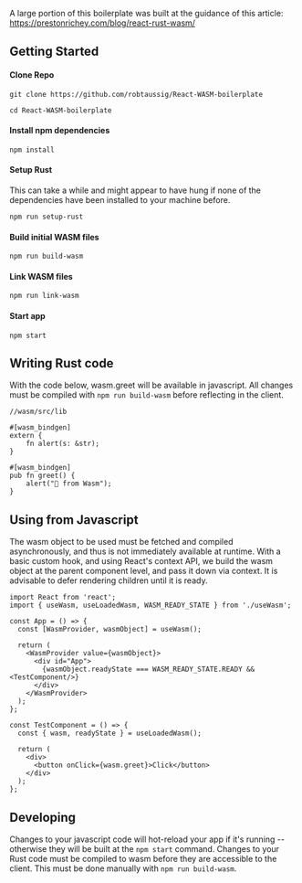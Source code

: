 A large portion of this boilerplate was built at the guidance of this article: https://prestonrichey.com/blog/react-rust-wasm/

## Getting Started

#### Clone Repo
```
git clone https://github.com/robtaussig/React-WASM-boilerplate

cd React-WASM-boilerplate
```

#### Install npm dependencies
```
npm install
```

#### Setup Rust
This can take a while and might appear to have hung if none of the dependencies have been installed to your machine before.
```
npm run setup-rust
```

#### Build initial WASM files
```
npm run build-wasm
```

#### Link WASM files
```
npm run link-wasm
```

#### Start app
```
npm start
```

## Writing Rust code
With the code below, wasm.greet will be available in javascript. All changes must be compiled with `npm run build-wasm` before reflecting in the client.

```
//wasm/src/lib

#[wasm_bindgen]
extern {
    fn alert(s: &str);
}

#[wasm_bindgen]
pub fn greet() {
    alert("👋 from Wasm");
}
```

## Using from Javascript
The wasm object to be used must be fetched and compiled asynchronously, and thus is not immediately available at runtime. With a basic custom hook, and using React's context API, we build the wasm object at the parent component level, and pass it down via context. It is advisable to defer rendering children until it is ready.

```
import React from 'react';
import { useWasm, useLoadedWasm, WASM_READY_STATE } from './useWasm';

const App = () => {
  const [WasmProvider, wasmObject] = useWasm();

  return (
    <WasmProvider value={wasmObject}>
      <div id="App">
        {wasmObject.readyState === WASM_READY_STATE.READY && <TestComponent/>}
      </div>
    </WasmProvider>
  );
};

const TestComponent = () => {
  const { wasm, readyState } = useLoadedWasm();

  return (
    <div>
      <button onClick={wasm.greet}>Click</button>
    </div>
  );
};

```
## Developing
Changes to your javascript code will hot-reload your app if it's running -- otherwise they will be built at the `npm start` command. Changes to your Rust code must be compiled to wasm before they are accessible to the client. This must be done manually with `npm run build-wasm`.
